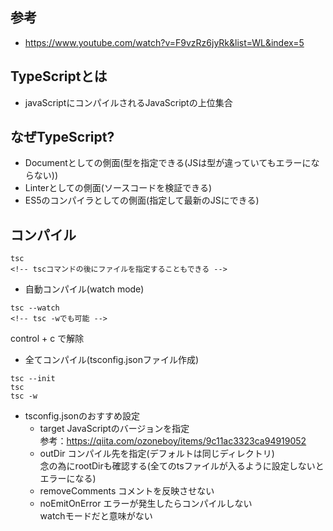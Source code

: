 ## 参考
- https://www.youtube.com/watch?v=F9vzRz6jyRk&list=WL&index=5

## TypeScriptとは
- javaScriptにコンパイルされるJavaScriptの上位集合

## なぜTypeScript?
- Documentとしての側面(型を指定できる(JSは型が違っていてもエラーにならない))
- Linterとしての側面(ソースコードを検証できる)
- ES5のコンパイラとしての側面(指定して最新のJSにできる)

## コンパイル
```
tsc
<!-- tscコマンドの後にファイルを指定することもできる -->
```
- 自動コンパイル(watch mode)
```
tsc --watch
<!-- tsc -wでも可能 -->
```
control + c で解除

- 全てコンパイル(tsconfig.jsonファイル作成)
```
tsc --init
tsc
tsc -w
```

- tsconfig.jsonのおすすめ設定
	- target JavaScriptのバージョンを指定  
		参考：https://qiita.com/ozoneboy/items/9c11ac3323ca94919052
	- outDir コンパイル先を指定(デフォルトは同じディレクトリ)  
		念の為にrootDirも確認する(全てのtsファイルが入るように設定しないとエラーになる)
	- removeComments コメントを反映させない
	- noEmitOnError エラーが発生したらコンパイルしない  
		watchモードだと意味がない